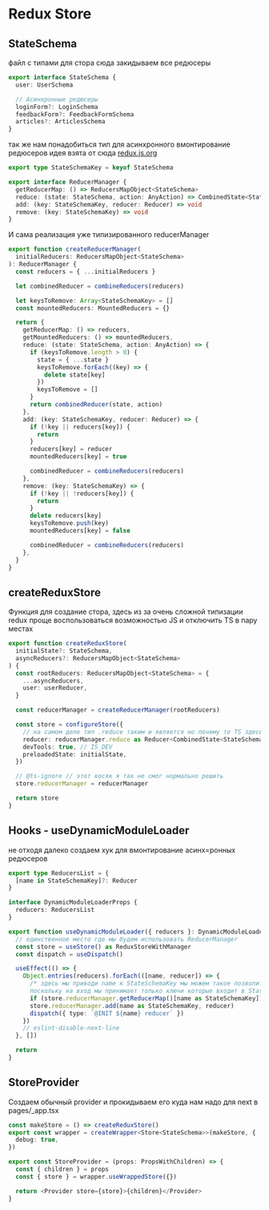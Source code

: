# Redux Store

## StateSchema

файл с типами для стора сюда закидываем все редюсеры

```ts
export interface StateSchema {
  user: UserSchema

  // Асинхронные редюсеры
  loginForm?: LoginSchema
  feedbackForm?: FeedbackFormSchema
  articles?: ArticlesSchema
}
```

так же нам понадобиться тип для асинхронного вмонтирование редюсеров
идея взята от сюда [redux.js.org]("https://redux.js.org/usage/code-splitting#using-a-reducer-manager")

```ts
export type StateSchemaKey = keyof StateSchema

export interface ReducerManager {
  getReducerMap: () => ReducersMapObject<StateSchema>
  reduce: (state: StateSchema, action: AnyAction) => CombinedState<StateSchema>
  add: (key: StateSchemaKey, reducer: Reducer) => void
  remove: (key: StateSchemaKey) => void
}
```

И сама реализация уже типизированного reducerManager

```ts
export function createReducerManager(
  initialReducers: ReducersMapObject<StateSchema>
): ReducerManager {
  const reducers = { ...initialReducers }

  let combinedReducer = combineReducers(reducers)

  let keysToRemove: Array<StateSchemaKey> = []
  const mountedReducers: MountedReducers = {}

  return {
    getReducerMap: () => reducers,
    getMountedReducers: () => mountedReducers,
    reduce: (state: StateSchema, action: AnyAction) => {
      if (keysToRemove.length > 0) {
        state = { ...state }
        keysToRemove.forEach((key) => {
          delete state[key]
        })
        keysToRemove = []
      }
      return combinedReducer(state, action)
    },
    add: (key: StateSchemaKey, reducer: Reducer) => {
      if (!key || reducers[key]) {
        return
      }
      reducers[key] = reducer
      mountedReducers[key] = true

      combinedReducer = combineReducers(reducers)
    },
    remove: (key: StateSchemaKey) => {
      if (!key || !reducers[key]) {
        return
      }
      delete reducers[key]
      keysToRemove.push(key)
      mountedReducers[key] = false

      combinedReducer = combineReducers(reducers)
    },
  }
}
```

## createReduxStore

Функция для создание стора, здесь из за очень сложной типизации redux проще воспользоваться возможностью JS и отключить TS в пару местах

```ts
export function createReduxStore(
  initialState?: StateSchema,
  asyncReducers?: ReducersMapObject<StateSchema>
) {
  const rootReducers: ReducersMapObject<StateSchema> = {
    ...asyncReducers,
    user: userReducer,
  }

  const reducerManager = createReducerManager(rootReducers)

  const store = configureStore({
    // на самом деле тип .reduce таким и является но почему то TS здесь ругается
    reducer: reducerManager.reduce as Reducer<CombinedState<StateSchema>>,
    devTools: true, // IS_DEV
    preloadedState: initialState,
  })

  // @ts-ignore // этот косяк я так не смог нормально решить
  store.reducerManager = reducerManager

  return store
}
```

## Hooks - useDynamicModuleLoader

не отходя далеко создаем хук для вмонтирование асинх=ронных редюсеров

```ts
export type ReducersList = {
  [name in StateSchemaKey]?: Reducer
}

interface DynamicModuleLoaderProps {
  reducers: ReducersList
}

export function useDynamicModuleLoader({ reducers }: DynamicModuleLoaderProps) {
  // единственное место где мы будем использовать ReducerManager
  const store = useStore() as ReduxStoreWithManager
  const dispatch = useDispatch()

  useEffect(() => {
    Object.entries(reducers).forEach(([name, reducer]) => {
      /* здесь мы приводи name к StateSchemaKey мы можем такое позволить 
      поскольку на вход мы принимает только ключи которые входит в StateSchemaKey */
      if (store.reducerManager.getReducerMap()[name as StateSchemaKey]) return
      store.reducerManager.add(name as StateSchemaKey, reducer)
      dispatch({ type: `@INIT ${name} reducer` })
    })
    // eslint-disable-next-line
  }, [])

  return
}
```

## StoreProvider

Создаем обычный provider и прокидываем его куда нам надо для next в pages/_app.tsx

```ts
const makeStore = () => createReduxStore()
export const wrapper = createWrapper<Store<StateSchema>>(makeStore, {
  debug: true,
})

export const StoreProvider = (props: PropsWithChildren) => {
  const { children } = props
  const { store } = wrapper.useWrappedStore({})

  return <Provider store={store}>{children}</Provider>
}
```
